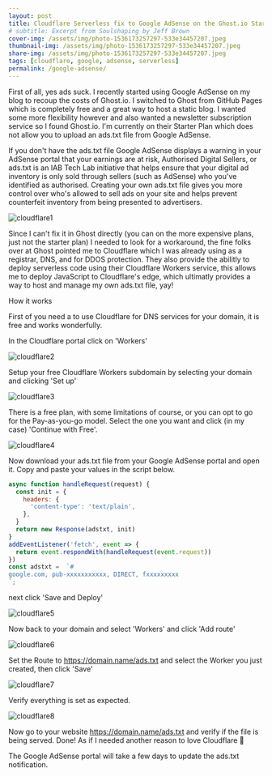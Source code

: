 ```yaml
---
layout: post
title: Cloudflare Serverless fix to Google AdSense on the Ghost.io Starter Plan.
# subtitle: Excerpt from Soulshaping by Jeff Brown
cover-img: /assets/img/photo-1536173257297-533e34457207.jpeg
thumbnail-img: /assets/img/photo-1536173257297-533e34457207.jpeg
share-img: /assets/img/photo-1536173257297-533e34457207.jpeg
tags: [cloudflare, google, adsense, serverless]
permalink: /google-adsense/
---
```

First of all, yes ads suck. I recently started using Google AdSense on my blog to recoup the costs of Ghost.io. I switched to Ghost from GitHub Pages which is completely free and a great way to host a static blog. I wanted some more flexibility however and also wanted a newsletter subscription service so I found Ghost.io. I'm currently on their Starter Plan which does not allow you to upload an ads.txt file from Google AdSense.

If you don't have the ads.txt file Google AdSense displays a warning in your AdSense portal that your earnings are at risk, Authorised Digital Sellers, or ads.txt is an IAB Tech Lab initiative that helps ensure that your digital ad inventory is only sold through sellers (such as AdSense) who you've identified as authorised. Creating your own ads.txt file gives you more control over who's allowed to sell ads on your site and helps prevent counterfeit inventory from being presented to advertisers.

![cloudflare1](/assets/img/Screenshot-2021-11-05-at-10.26.43.png)

Since I can't fix it in Ghost directly (you can on the more expensive plans, just not the starter plan) I needed to look for a workaround, the fine folks over at Ghost pointed me to Cloudflare which I was already using as a registrar, DNS, and for DDOS protection. They also provide the abilitly to deploy serverless code using their Cloudflare Workers service, this allows me to deploy JavaScript to Cloudflare's edge, which ultimatly provides a way to host and manage my own ads.txt file, yay!

How it works

First of you need a to use Cloudflare for DNS services for your domain, it is free and works wonderfully.

In the Cloudflare portal click on 'Workers'

![cloudflare2](/assets/img/Screenshot-2021-11-05-at-10.10.09.png)

Setup your free Cloudflare Workers subdomain by selecting your domain and clicking 'Set up'

![cloudflare3](/assets/img/Screenshot-2021-11-05-at-10.10.19.png)

There is a free plan, with some limitations of course, or you can opt to go for the Pay-as-you-go model. Select the one you want and click (in my case) 'Continue with Free'.

![cloudflare4](/assets/img/Screenshot-2021-11-05-at-10.10.42.png)

Now download your ads.txt file from your Google AdSense portal and open it. Copy and paste your values in the script below.

```javascript
async function handleRequest(request) {
  const init = {
    headers: {
      'content-type': 'text/plain',
    },
  }
  return new Response(adstxt, init)
}
addEventListener('fetch', event => {
  return event.respondWith(handleRequest(event.request))
})
const adstxt =  `#
google.com, pub-xxxxxxxxxxx, DIRECT, fxxxxxxxxx 
`;
```
next click 'Save and Deploy'

![cloudflare5](/assets/img/Screenshot-2021-11-05-at-10.14.18.png)

Now back to your domain and select 'Workers' and click 'Add route'

![cloudflare6](/assets/img/Screenshot-2021-11-05-at-10.15.34.png)

Set the Route to https://domain.name/ads.txt and select the Worker you just created, then click 'Save'

![cloudflare7](/assets/img/Screenshot-2021-11-05-at-10.16.00.png)

Verify everything is set as expected.

![cloudflare8](/assets/img/Screenshot-2021-11-05-at-10.16.11.png)

Now go to your website https://domain.name/ads.txt and verify if the file is being served. Done! As if I needed another reason to love Cloudflare 🤗

The Google AdSense portal will take a few days to update the ads.txt notification.